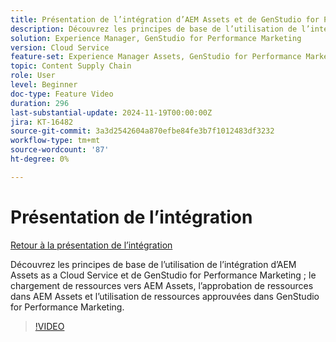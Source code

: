```yaml
---
title: Présentation de l’intégration d’AEM Assets et de GenStudio for Performance Marketing
description: Découvrez les principes de base de l’utilisation de l’intégration d’AEM Assets et de GenStudio for Performance Marketing ; chargement de ressources vers AEM Assets, approbation des ressources dans AEM Assets et utilisation des ressources approuvées dans GenStudio for Performance Marketing.
solution: Experience Manager, GenStudio for Performance Marketing
version: Cloud Service
feature-set: Experience Manager Assets, GenStudio for Performance Marketing
topic: Content Supply Chain
role: User
level: Beginner
doc-type: Feature Video
duration: 296
last-substantial-update: 2024-11-19T00:00:00Z
jira: KT-16482
source-git-commit: 3a3d2542604a870efbe84fe3b7f1012483df3232
workflow-type: tm+mt
source-wordcount: '87'
ht-degree: 0%

---
```



# Présentation de l’intégration

[Retour à la présentation de l’intégration](./overview.md)

Découvrez les principes de base de l’utilisation de l’intégration d’AEM Assets as a Cloud Service et de GenStudio for Performance Marketing ; le chargement de ressources vers AEM Assets, l’approbation de ressources dans AEM Assets et l’utilisation de ressources approuvées dans GenStudio for Performance Marketing.

>[!VIDEO](https://video.tv.adobe.com/v/3439264/?learn=on)
